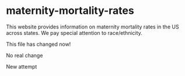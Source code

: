 # maternity-mortality-rates
This website provides information on maternity mortality rates in the US across states. We pay special attention to race/ethnicity.



This file has changed now!

No real change

New attempt


